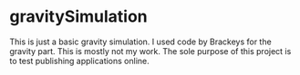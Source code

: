 # gravitySimulation

This is just a basic gravity simulation.  I used code by Brackeys for the gravity part.  This is mostly not my work. The sole purpose of this project is to test publishing applications online.
